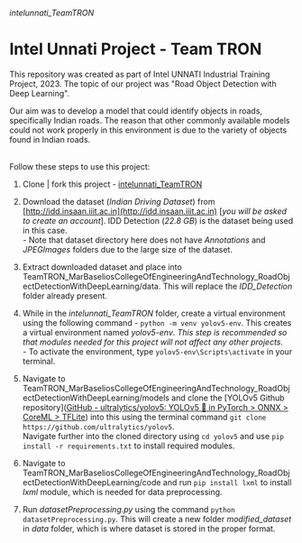 ###### intelunnati_TeamTRON

# Intel Unnati Project - Team TRON

This repository was created as part of Intel UNNATI Industrial Training Project, 2023. The topic of our project was "Road Object Detection with Deep Learning". <br>

<p> Our aim was to develop a model that could identify objects in roads, specifically Indian roads. The reason that other commonly available models could not work properly in this environment is due to the variety of objects found in Indian roads. <br><br>

Follow these steps to use this project:

1. Clone | fork this project - [intelunnati_TeamTRON](https://github.com/noel-robert/intelunnati_TeamTRON)

2. Download the dataset (_Indian Driving Dataset_) from [http://idd.insaan.iiit.ac.in](http://idd.insaan.iiit.ac.in) [_you will be asked to create an account_]. IDD Detection (_22.8 GB_) is the dataset being used in this case. <br> - Note that dataset directory here does not have _Annotations_  and _JPEGImages_ folders due to the large size of the dataset.

3. Extract downloaded dataset and place into TeamTRON_MarBaseliosCollegeOfEngineeringAndTechnology_RoadObjectDetectionWithDeepLearning/data. This will replace the *IDD_Detection* folder already present.

4. While in the *intelunnati_TeamTRON* folder, create a virtual environment using the following command - `python -m venv yolov5-env`. This creates a virtual environment named _yolov5-env_. *This step is recommended so that modules needed for this project will not affect any other projects.*<br> - To activate the environment, type `yolov5-env\Scripts\activate` in your terminal.

5. Navigate to TeamTRON_MarBaseliosCollegeOfEngineeringAndTechnology_RoadObjectDetectionWithDeepLearning/models and clone the [YOLOv5 Github repository]([GitHub - ultralytics/yolov5: YOLOv5 🚀 in PyTorch &gt; ONNX &gt; CoreML &gt; TFLite](https://github.com/ultralytics/yolov5)) into this using the terminal command `git clone https://github.com/ultralytics/yolov5`.<br>Navigate further into the cloned directory using `cd yolov5` and use `pip install -r requirements.txt` to install required modules.

6. Navigate to TeamTRON_MarBaseliosCollegeOfEngineeringAndTechnology_RoadObjectDetectionWithDeepLearning/code and run `pip install lxml` to install *lxml* module, which is needed for data preprocessing.

7. Run *datasetPreprocessing.py* using the command `python datasetPreprocessing.py`. This will create a new folder *modified_dataset* in *data* folder, which is where dataset is stored in the proper format.
